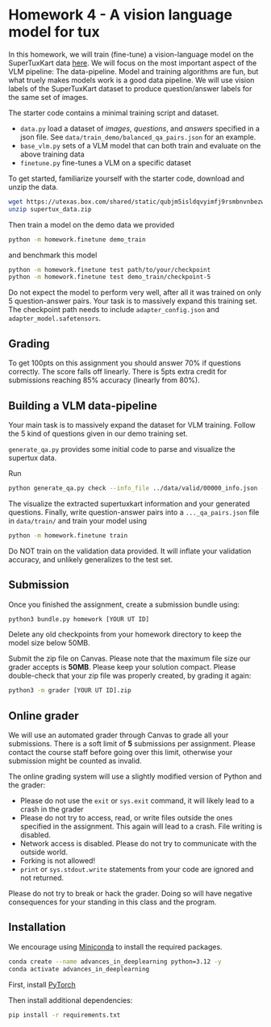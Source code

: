 # Homework 4 - A vision language model for tux

In this homework, we will train (fine-tune) a vision-language model on the SuperTuxKart data [here](https://utexas.box.com/shared/static/qubjm5isldqvyimfj9rsmbnvnbezwcv4.zip).
We will focus on the most important aspect of the VLM pipeline: The data-pipeline.
Model and training algorithms are fun, but what truely makes models work is a good data pipeline.
We will use vision labels of the SuperTuxKart dataset to produce question/answer labels for the same set of images.

The starter code contains a minimal training script and dataset.

- `data.py` load a dataset of *images*, *questions*, and *answers* specified in a json file. See `data/train_demo/balanced_qa_pairs.json` for an example.
- `base_vlm.py` sets of a VLM model that can both train and evaluate on the above training data
- `finetune.py` fine-tunes a VLM on a specific dataset

To get started, familiarize yourself with the starter code, download and unzip the data.

```bash
wget https://utexas.box.com/shared/static/qubjm5isldqvyimfj9rsmbnvnbezwcv4.zip -O supertux_data.zip
unzip supertux_data.zip
```

Then train a model on the demo data we provided

```bash
python -m homework.finetune demo_train
```

and benchmark this model

```bash
python -m homework.finetune test path/to/your/checkpoint
python -m homework.finetune test demo_train/checkpoint-5
```

Do not expect the model to perform very well, after all it was trained on only 5 question-answer pairs.
Your task is to massively expand this training set.
The checkpoint path needs to include `adapter_config.json` and `adapter_model.safetensors`.

## Grading

To get 100pts on this assignment you should answer 70% if questions correctly.
The score falls off linearly.
There is 5pts extra credit for submissions reaching 85% accuracy (linearly from 80%).

## Building a VLM data-pipeline

Your main task is to massively expand the dataset for VLM training. Follow the 5 kind of questions given in our demo training set.

`generate_qa.py` provides some initial code to parse and visualize the supertux data.

Run

```bash
python generate_qa.py check --info_file ../data/valid/00000_info.json --view_index 0
```

The visualize the extracted supertuxkart information and your generated questions.
Finally, write question-answer pairs into a `..._qa_pairs.json` file in `data/train/` and train your model using

```bash
python -m homework.finetune train
```

Do NOT train on the validation data provided.
It will inflate your validation accuracy, and unlikely generalizes to the test set.

## Submission

Once you finished the assignment, create a submission bundle using:

```bash
python3 bundle.py homework [YOUR UT ID]
```

Delete any old checkpoints from your homework directory to keep the model size below 50MB.

Submit the zip file on Canvas. Please note that the maximum file size our grader accepts is **50MB**. Please keep your solution compact.
Please double-check that your zip file was properly created, by grading it again:

```bash
python3 -m grader [YOUR UT ID].zip
```

## Online grader

We will use an automated grader through Canvas to grade all your submissions. There is a soft limit of **5** submissions per assignment. Please contact the course staff before going over this limit, otherwise your submission might be counted as invalid.

The online grading system will use a slightly modified version of Python and the grader:

- Please do not use the `exit` or `sys.exit` command, it will likely lead to a crash in the grader
- Please do not try to access, read, or write files outside the ones specified in the assignment. This again will lead to a crash. File writing is disabled.
- Network access is disabled. Please do not try to communicate with the outside world.
- Forking is not allowed!
- `print` or `sys.stdout.write` statements from your code are ignored and not returned.

Please do not try to break or hack the grader. Doing so will have negative consequences for your standing in this class and the program.

## Installation

We encourage using [Miniconda](https://docs.conda.io/en/latest/miniconda.html) to install the required packages.

```bash
conda create --name advances_in_deeplearning python=3.12 -y
conda activate advances_in_deeplearning
```

First, install [PyTorch](https://pytorch.org/get-started/locally/)

Then install additional dependencies:

```bash
pip install -r requirements.txt
```
